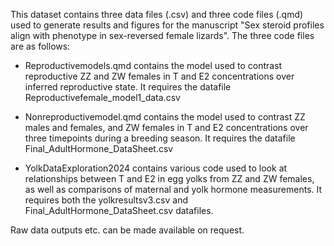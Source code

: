 This dataset contains three data files (.csv) and three code files (.qmd) used to generate results and figures for the manuscript 
"Sex steroid profiles align with phenotype in sex-reversed female lizards". The three code files are as follows:

- Reproductivemodels.qmd contains the model used to contrast reproductive ZZ and ZW females in T and E2 concentrations over inferred reproductive state. It requires the datafile Reproductivefemale_model1_data.csv

- Nonreproductivemodel.qmd contains the model used to contrast ZZ males and females, and ZW females in T and E2 concentrations over three timepoints during a breeding season. It requires the datafile Final_AdultHormone_DataSheet.csv

- YolkDataExploration2024 contains various code used to look at relationships between T and E2 in egg yolks from ZZ and ZW females, as well as comparisons of maternal and yolk hormone measurements. It requires both the yolkresultsv3.csv and Final_AdultHormone_DataSheet.csv datafiles. 

Raw data outputs etc. can be made available on request. 
